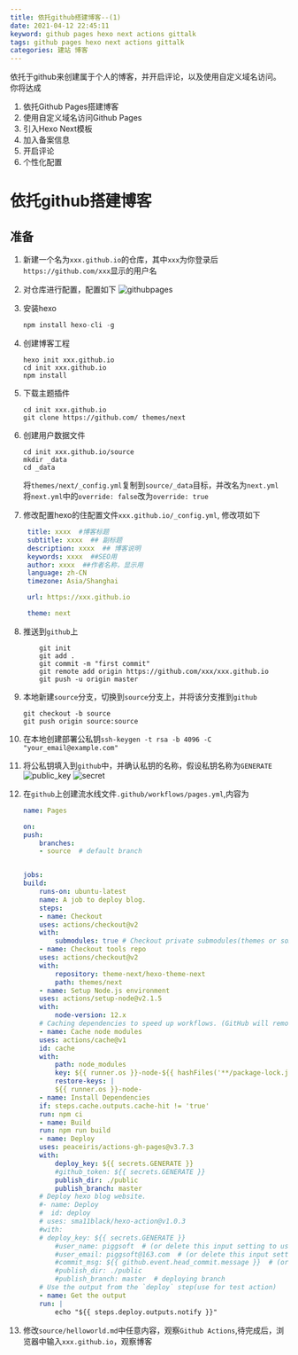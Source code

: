 ```yaml
---
title: 依托github搭建博客--(1)
date: 2021-04-12 22:45:11 
keyword: github pages hexo next actions gittalk
tags: github pages hexo next actions gittalk
categories: 建站 博客
---
```


依托于github来创建属于个人的博客，并开启评论，以及使用自定义域名访问。
你将达成
1. 依托Github Pages搭建博客
2. 使用自定义域名访问Github Pages
3. 引入Hexo Next模板
4. 加入备案信息
5. 开启评论
6. 个性化配置

<!--more-->

# 依托github搭建博客

## 准备

1. 新建一个名为`xxx.github.io`的仓库，其中`xxx`为你登录后`https://github.com/xxx`显示的用户名
2. 对仓库进行配置，配置如下
    ![githubpages](githubpages.png)

3. 安装hexo

   ```js
   npm install hexo-cli -g
   ```

4. 创建博客工程

   ```shell
   hexo init xxx.github.io
   cd init xxx.github.io
   npm install
   ```

5. 下载主题插件

   ```shell
   cd init xxx.github.io
   git clone https://github.com/ themes/next
   ```

6. 创建用户数据文件

   ```shell
   cd init xxx.github.io/source
   mkdir _data
   cd _data
   ```

   将`themes/next/_config.yml`复制到`source/_data`目标，并改名为`next.yml`  
   将`next.yml`中的`override: false`改为`override: true`

7. 修改配置hexo的住配置文件`xxx.github.io/_config.yml`, 修改项如下

   ```yml
    title: xxxx  #博客标题
    subtitle: xxxx  ## 副标题
    description: xxxx  ## 博客说明
    keywords: xxxx  ##SEO用
    author: xxxx  ##作者名称，显示用
    language: zh-CN
    timezone: Asia/Shanghai

    url: https://xxx.github.io

    theme: next
   ```

8. 推送到`github`上

    ```shell
        git init
        git add .
        git commit -m "first commit"
        git remote add origin https://github.com/xxx/xxx.github.io
        git push -u origin master
    ```

9. 本地新建`source`分支，切换到`source`分支上，并将该分支推到`github`

    ```shell
    git checkout -b source
    git push origin source:source
    ```

10. 在本地创建部署公私钥`ssh-keygen -t rsa -b 4096 -C "your_email@example.com"`
11. 将公私钥填入到`github`中，并确认私钥的名称，假设私钥名称为`GENERATE`
    ![public_key](public_key.png)
    ![secret](secret.png)
12. 在`github`上创建流水线文件`.github/workflows/pages.yml`,内容为

    ```yml
    name: Pages

    on:
    push:
        branches:
        - source  # default branch


    jobs:
    build:
        runs-on: ubuntu-latest
        name: A job to deploy blog.
        steps:
        - name: Checkout
        uses: actions/checkout@v2
        with:
            submodules: true # Checkout private submodules(themes or something else).
        - name: Checkout tools repo
        uses: actions/checkout@v2
        with:
            repository: theme-next/hexo-theme-next
            path: themes/next
        - name: Setup Node.js environment
        uses: actions/setup-node@v2.1.5
        with:
            node-version: 12.x
        # Caching dependencies to speed up workflows. (GitHub will remove any cache entries that have not been accessed in over 7 days.)
        - name: Cache node modules
        uses: actions/cache@v1
        id: cache
        with:
            path: node_modules
            key: ${{ runner.os }}-node-${{ hashFiles('**/package-lock.json') }}
            restore-keys: |
            ${{ runner.os }}-node-
        - name: Install Dependencies
        if: steps.cache.outputs.cache-hit != 'true'
        run: npm ci
        - name: Build
        run: npm run build
        - name: Deploy
        uses: peaceiris/actions-gh-pages@v3.7.3
        with:
            deploy_key: ${{ secrets.GENERATE }}
            #github_token: ${{ secrets.GENERATE }}
            publish_dir: ./public
            publish_branch: master
        # Deploy hexo blog website.
        #- name: Deploy
        #  id: deploy
        # uses: sma11black/hexo-action@v1.0.3
        #with:
        # deploy_key: ${{ secrets.GENERATE }}
            #user_name: piggsoft  # (or delete this input setting to use bot account)
            #user_email: piggsoft@163.com  # (or delete this input setting to use bot account)
            #commit_msg: ${{ github.event.head_commit.message }}  # (or delete this input setting to use hexo default settings)
            #publish_dir: ./public
            #publish_branch: master  # deploying branch
        # Use the output from the `deploy` step(use for test action)
        - name: Get the output
        run: |
            echo "${{ steps.deploy.outputs.notify }}"

    ```

13. 修改`source/helloworld.md`中任意内容，观察`Github Actions`,待完成后，浏览器中输入`xxx.github.io`，观察博客

